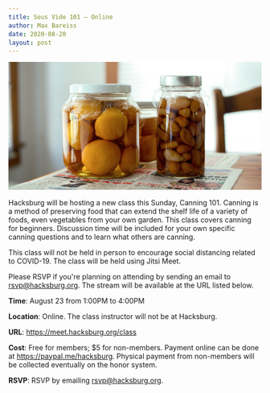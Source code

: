 ```yaml
---
title: Sous Vide 101 — Online
author: Max Bareiss
date: 2020-08-20
layout: post
---
```


![Canning](https://github.com/Hacksburg/hacksburg.github.io/raw/master/images/canning.jpg)

Hacksburg will be hosting a new class this Sunday, Canning 101. Canning is a method of preserving food that can extend the shelf life of a variety of foods, even vegetables from your own garden. This class covers canning for beginners. Discussion time will be included for your own specific canning questions and to learn what others are canning.

This class will not be held in person to encourage social distancing related to COVID-19. The class will be held using Jitsi Meet.

Please RSVP if you're planning on attending by sending an email to [rsvp@hacksburg.org](mailto:rsvp@hacksburg.org). The stream will be available at the URL listed below.

**Time**: August 23 from 1:00PM to 4:00PM

**Location**: Online. The class instructor will not be at Hacksburg.

**URL**: <https://meet.hacksburg.org/class>

**Cost**: Free for members; $5 for non-members. Payment online can be done at <https://paypal.me/hacksburg>. Physical payment from non-members will be collected eventually on the honor system.

**RSVP**: RSVP by emailing [rsvp@hacksburg.org](mailto:rsvp@hacksburg.org).

